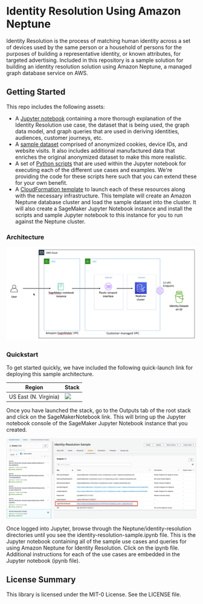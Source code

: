 # Identity Resolution Using Amazon Neptune

Identity Resolution is the process of matching human identity across a set of devices used by the same person or a household of persons for the purposes of building a representative identity, or known attributes, for targeted advertising. Included in this repository is a sample solution for building an identity resolution solution using Amazon Neptune, a managed graph database service on AWS.

## Getting Started

This repo includes the following assets:
- A [Jupyter notebook](notebooks/identity-resolution/identity-resolution-sample.ipynb) containing a more thorough explanation of the Identity Resolution use case, the dataset that is being used, the graph data model, and graph queries that are used in deriving identities, audiences, customer journeys, etc.
- A [sample dataset](data/DATA.md) comprised of anonymized cookies, device IDs, and website visits.  It also includes additional manufactured data that enriches the original anonymized dataset to make this more realistic.
- A set of [Python scripts](notebooks/identity-resolution/nepytune) that are used within the Jupyter notebook for executing each of the different use cases and examples.  We're providing the code for these scripts here such that you can extend these for your own benefit.
- A [CloudFormation template](templates/identity-resolution.yml) to launch each of these resources along with the necessary infrastructure.  This template will create an Amazon Neptune database cluster and load the sample dataset into the cluster.  It will also create a SageMaker Jupyter Notebook instance and install the scripts and sample Jupyter notebook to this instance for you to run against the Neptune cluster.

### Architecture

<img src="./images/architecture.png">

### Quickstart

To get started quickly, we have included the following quick-launch link for deploying this sample architecture.

| Region | Stack |
| ---- | ---- |
|US East (N. Virginia) |  [<img src="https://s3.amazonaws.com/cloudformation-examples/cloudformation-launch-stack.png">](https://us-east-1.console.aws.amazon.com/cloudformation/home?region=us-east-1#/stacks/create/review?templateURL=https://s3.amazonaws.com/aws-admartech-samples/identity-resolution/templates/identity-resolution.yml&stackName=Identity-Resolution-Sample) |

Once you have launched the stack, go to the Outputs tab of the root stack and click on the SageMakerNotebook link.  This will bring up the Jupyter notebook console of the SageMaker Jupyter Notebook instance that you created.

<img src="./images/sagemaker-link.png">

Once logged into Jupyter, browse through the Neptune/identity-resolution directories until you see the identity-resolution-sample.ipynb file.  This is the Jupyter notebook containing all of the sample use cases and queries for using Amazon Neptune for Identity Resolution.  Click on the ipynb file.  Additional instructions for each of the use cases are embedded in the Jupyter notebook (ipynb file).

## License Summary

This library is licensed under the MIT-0 License. See the LICENSE file.
